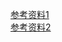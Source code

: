 [参考资料1](https://www.zhihu.com/people/yang-shuai-83-7/answers)  
[参考资料2](http://www.imooc.com/u/2245641/articles?page=2)  
